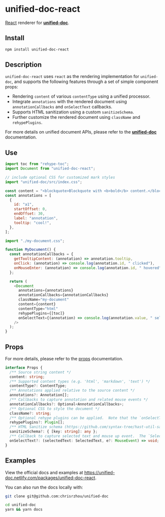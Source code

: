 # unified-doc-react

[React][react] renderer for [**unified-doc**][unified-doc].

## Install

```sh
npm install unified-doc-react
```

## Description

`unified-doc-react` uses `react` as the rendering implementation for `unified-doc`, and supports the following features through a set of simple component props:

- Rendering `content` of various `contentType` using a unified processor.
- Integrate `annotations` with the rendered document using `annotationCallbacks` and `onSelectText` callbacks.
- Supports HTML sanitization using a custom `sanitizeSchema`.
- Further customize the rendered document using `className` and `rehypePlugins`.

For more details on unified document APIs, please refer to the [**unified-doc**][unified-doc] documentation.

## Use

```js
import toc from "rehype-toc";
import Document from "unified-doc-react";

// include optional CSS for customized mark styles
import "unified-doc/src/index.css";

const content = "<blockquote>Blockquote with <b>bold</b> content.</blockquote>";
const annotations = [
  {
    id: "a1",
    startOffset: 0,
    endOffset: 30,
    label: "annotation",
    tooltip: "cool!",
  },
];

import "./my-document.css";

function MyDocument() {
  const annotationCallbacks = {
    getTooltipContent: (annotation) => annotation.tooltip,
    onClick: (annotation) => console.log(annotation.id, " clicked"),
    onMouseEnter: (annotation) => console.log(annotation.id, " hovered"),
  };

  return (
    <Document
      annotations={annotations}
      annotationCallbacks={annotationCallbacks}
      className="my-document"
      content={content}
      contentType="html"
      rehypePlugins={[toc]}
      onSelectText={(annotation) => console.log(annotation.value, " selected")}
    />
  );
}
```

## Props

For more details, please refer to the [props][props] documentation.

```ts
interface Props {
  /** Source string content */
  content: string;
  /** Supported content types (e.g. 'html', 'markdown', 'text') */
  contentType?: ContentType;
  /** Annotations applied relative to the source content */
  annotations?: Annotation[];
  /** Callbacks to capture annotation and related mouse events */
  annotationCallbacks?: Optional<AnnotationCallbacks>;
  /** Optional CSS to style the document */
  className?: string;
  /** Optional rehype plugins can be applied.  Note that the `onSelectText` prop may misbehave if plugins modify the text content of the document. */
  rehypePlugins?: Plugin[];
  /** HTML Sanitize schema (https://github.com/syntax-tree/hast-util-sanitize#schema) */
  sanitizeSchema?: { [key: string]: any };
  /** Callback to capture selected text and mouse up event.  The `SelectedText` extends the `Annotation` object, and can be used with the `annotations` prop in a controlled manner.  Note that this callback may not behave correctly if rehype plugins modify the text content of the document since the callback is applied in relation to the source content. */
  onSelectText?: (selectedText: SelectedText, e?: MouseEvent) => void;
}
```

## Examples

View the official docs and examples at https://unified-doc.netlify.com/packages/unified-doc-react.

You can also run the docs locally with:

```sh
git clone git@github.com:chrisrzhou/unified-doc

cd unified-doc
yarn && yarn docs
```

<!-- Links -->

[props]: https://unified-doc.netlify.com/packages/unified-doc-react/props
[react]: https://github.com/facebook/react
[unified-doc]: https://github.com/chrisrzhou/unified-doc
